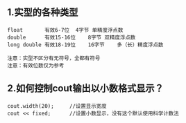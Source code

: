 ## 1.实型的各种类型
	float		有效6-7位	4字节	单精度浮点数
	double		有效15-16位	8字节	双精度浮点数
	long double	有效18-19位	16字节	多（长）精度浮点数
	
	注意：实型不区分有无符号，全都有符号
	注意：有效位数仅为参考
	
## 2.如何控制cout输出以小数格式显示？
	cout.width(20);		//设置显示宽度
	cout << fixed;		//设置小数显示，没有这个默认使用科学计数法
